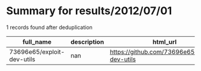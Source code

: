 
# Summary for results/2012/07/01
    
1 records found after deduplication

| full_name | description | html_url | matched_list | matched_count | pushed_at | size | stargazers_count | language | forks_count |
|----------------------------|---------------|-----------------------------------------------|----------------|-----------------|---------------------------|--------|--------------------|------------|---------------|
| 73696e65/exploit-dev-utils | nan | https://github.com/73696e65/exploit-dev-utils | ['exploit'] | 1 | 2012-07-01 20:57:51+00:00 | 100 | 5 | Ruby | 4 |
